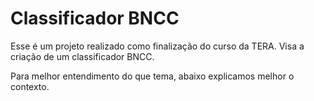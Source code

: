 # Classificador BNCC

Esse é um projeto realizado como finalização do curso da TERA. Visa a criação de um classificador BNCC.

Para melhor entendimento do que tema, abaixo explicamos melhor o contexto.

